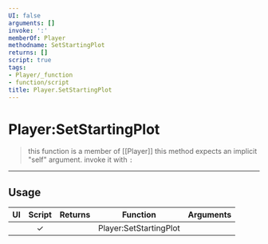 ```yaml
---
UI: false
arguments: []
invoke: ':'
memberOf: Player
methodname: SetStartingPlot
returns: []
script: true
tags:
- Player/_function
- function/script
title: Player.SetStartingPlot
---
```

# Player:SetStartingPlot
> this function is a member of [[Player]]
> this method expects an implicit "self" argument. invoke it with `:`
-----
## Usage
|  UI | Script | Returns | Function | Arguments |
|:---:|:------:|-------:|:--------:|:---------|
| |✓||Player:SetStartingPlot||
